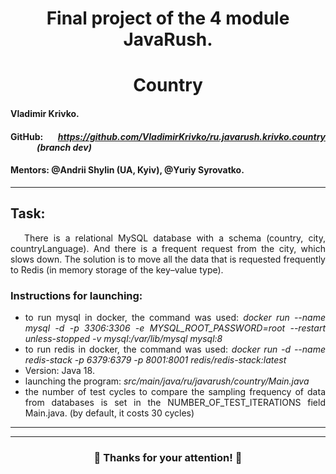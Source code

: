 <div style="text-align: justify">
<h1 align="center">Final project of the 4 module JavaRush.</h1>
<h1 align="center">Country</h1>

#### Vladimir Krivko.

#### GitHub: *https://github.com/VladimirKrivko/ru.javarush.krivko.country* &emsp;&emsp;&emsp;*(branch dev)*

#### Mentors: @Andrii Shylin (UA, Kyiv), @Yuriy Syrovatko.

---

## Task:
&emsp; There is a relational MySQL database with a schema (country, city, countryLanguage). And there is a frequent request from the city, which slows down.
The solution is to move all the data that is requested frequently to Redis (in memory storage of the key–value type).

### Instructions for launching:
- to run mysql in docker, the command was used: _docker run --name mysql -d -p 3306:3306 -e MYSQL_ROOT_PASSWORD=root --restart unless-stopped -v mysql:/var/lib/mysql mysql:8_
- to run redis in docker, the command was used: _docker run -d --name redis-stack -p 6379:6379 -p 8001:8001 redis/redis-stack:latest_
- Version: Java 18.
- launching the program: _src/main/java/ru/javarush/country/Main.java_
- the number of test cycles to compare the sampling frequency of data from databases is set in the NUMBER_OF_TEST_ITERATIONS field Main.java. (by default, it costs 30 cycles) 

---

---

<h3 align="center"> &#128511; Thanks for your attention! &#128511; </h3>

</div>